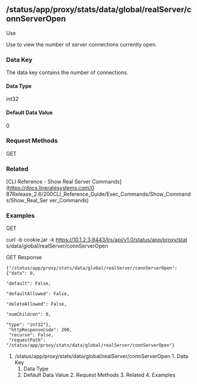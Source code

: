 ## /status/app/proxy/stats/data/global/realServer/connServerOpen

Use

Use to view the number of server connections currently open.

### Data Key

The data key contains the number of connections.

#### Data Type

int32

#### Default Data Value

0

### Request Methods

GET

### Related

[CLI Reference - Show Real Server Commands](https://docs.lineratesystems.com/0
87Release_2.6/200CLI_Reference_Guide/Exec_Commands/Show_Commands/Show_Real_Ser
ver_Commands)

### Examples

GET

curl -b cookie.jar -k https://10.1.2.3:8443/lrs/api/v1.0/status/app/proxy/stat
s/data/global/realServer/connServerOpen

GET Response

    
    {"/status/app/proxy/stats/data/global/realServer/connServerOpen": {"data": 0,
                                                                        "default": False,
                                                                        "defaultAllowed": False,
                                                                        "deleteAllowed": False,
                                                                        "numChildren": 0,
                                                                        "type": "int32"},
     "httpResponseCode": 200,
     "recurse": False,
     "requestPath": "/status/app/proxy/stats/data/global/realServer/connServerOpen"}
    

  1. /status/app/proxy/stats/data/global/realServer/connServerOpen
    1. Data Key
      1. Data Type
      2. Default Data Value
    2. Request Methods
    3. Related
    4. Examples

